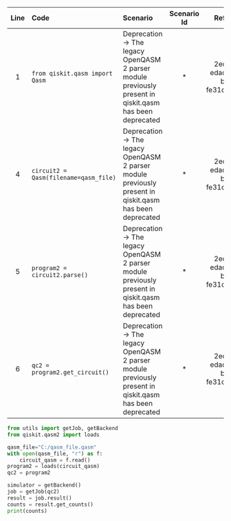 | Line | Code | Scenario | Scenario Id | Reference | Artifact | Refactoring |
| :--: | :--- | :------- | :---------: | :-------: | :------- | :---------- |
| 1 | `from qiskit.qasm import Qasm` | Deprecation -> The legacy OpenQASM 2 parser module previously present in qiskit.qasm has been deprecated | * | 2edcf1ef-edac-448b-be69-fe31c5179872 | qiskit.qasm.Qasm | `from qiskit.qasm2 import loads` |
| 4 | `circuit2 = Qasm(filename=qasm_file)` | Deprecation -> The legacy OpenQASM 2 parser module previously present in qiskit.qasm has been deprecated | * | 2edcf1ef-edac-448b-be69-fe31c5179872 | Qasm | `with open(qasm_file, "r") as f: circuit_qasm = f.read() # Read the QASM file content program2 = loads(circuit_qasm)` |
| 5 | `program2 = circuit2.parse()` | Deprecation -> The legacy OpenQASM 2 parser module previously present in qiskit.qasm has been deprecated | * | 2edcf1ef-edac-448b-be69-fe31c5179872 | parse | |
| 6 | `qc2 = program2.get_circuit()` | Deprecation -> The legacy OpenQASM 2 parser module previously present in qiskit.qasm has been deprecated | * | 2edcf1ef-edac-448b-be69-fe31c5179872 | get_circuit | `qc2 = program2 # program2 is already the QuantumCircuit` |


```python
from utils import getJob, getBackend
from qiskit.qasm2 import loads

qasm_file="C:/qasm_file.qasm"
with open(qasm_file, "r") as f:
    circuit_qasm = f.read()
program2 = loads(circuit_qasm)
qc2 = program2

simulator = getBackend()
job = getJob(qc2)
result = job.result()
counts = result.get_counts()
print(counts)
```